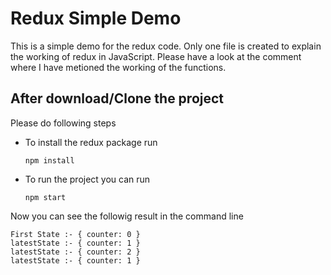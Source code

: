 # Redux Simple Demo

This is a simple demo for the redux code. Only one file is created to explain the working of redux in JavaScript. Please have a look at the comment where I have metioned the working of the functions. 

## After download/Clone the project

Please do following steps 

- To install the redux package run

    `npm install` 

- To run the project you can run

    `npm start`

Now you can see the followig result in the command line

    First State :- { counter: 0 }
    latestState :- { counter: 1 }
    latestState :- { counter: 2 }
    latestState :- { counter: 1 }